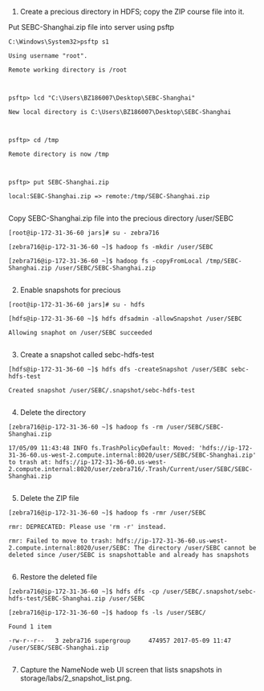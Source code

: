 1. Create a precious directory in HDFS; copy the ZIP course file into it.
  
Put SEBC-Shanghai.zip file into server using psftp
  

```
C:\Windows\System32>psftp s1
  
Using username "root".
  
Remote working directory is /root
  

  
psftp> lcd "C:\Users\BZ186007\Desktop\SEBC-Shanghai"
  
New local directory is C:\Users\BZ186007\Desktop\SEBC-Shanghai
  

  
psftp> cd /tmp
  
Remote directory is now /tmp
  

  
psftp> put SEBC-Shanghai.zip
  
local:SEBC-Shanghai.zip => remote:/tmp/SEBC-Shanghai.zip
  
```

  
Copy SEBC-Shanghai.zip file into the precious directory /user/SEBC
  
```
[root@ip-172-31-36-60 jars]# su - zebra716
  
[zebra716@ip-172-31-36-60 ~]$ hadoop fs -mkdir /user/SEBC
  
[zebra716@ip-172-31-36-60 ~]$ hadoop fs -copyFromLocal /tmp/SEBC-Shanghai.zip /user/SEBC/SEBC-Shanghai.zip
  
```

  
2. Enable snapshots for precious
  
```
[root@ip-172-31-36-60 jars]# su - hdfs
  
[hdfs@ip-172-31-36-60 ~]$ hdfs dfsadmin -allowSnapshot /user/SEBC
  
Allowing snaphot on /user/SEBC succeeded
  
```

  
3. Create a snapshot called sebc-hdfs-test
  
```
[hdfs@ip-172-31-36-60 ~]$ hdfs dfs -createSnapshot /user/SEBC sebc-hdfs-test
  
Created snapshot /user/SEBC/.snapshot/sebc-hdfs-test
  
```

  
4. Delete the directory
  
```
[zebra716@ip-172-31-36-60 ~]$ hadoop fs -rm /user/SEBC/SEBC-Shanghai.zip
  
17/05/09 11:43:48 INFO fs.TrashPolicyDefault: Moved: 'hdfs://ip-172-31-36-60.us-west-2.compute.internal:8020/user/SEBC/SEBC-Shanghai.zip' to trash at: hdfs://ip-172-31-36-60.us-west-2.compute.internal:8020/user/zebra716/.Trash/Current/user/SEBC/SEBC-Shanghai.zip
  
```

  
5. Delete the ZIP file
  
```
[zebra716@ip-172-31-36-60 ~]$ hadoop fs -rmr /user/SEBC
  
rmr: DEPRECATED: Please use 'rm -r' instead.
  
rmr: Failed to move to trash: hdfs://ip-172-31-36-60.us-west-2.compute.internal:8020/user/SEBC: The directory /user/SEBC cannot be deleted since /user/SEBC is snapshottable and already has snapshots
  
```

  
6. Restore the deleted file
  
```
[zebra716@ip-172-31-36-60 ~]$ hdfs dfs -cp /user/SEBC/.snapshot/sebc-hdfs-test/SEBC-Shanghai.zip /user/SEBC
  
[zebra716@ip-172-31-36-60 ~]$ hadoop fs -ls /user/SEBC/
  
Found 1 item
  
-rw-r--r--   3 zebra716 supergroup     474957 2017-05-09 11:47 /user/SEBC/SEBC-Shanghai.zip
  
```

  
7. Capture the NameNode web UI screen that lists snapshots in storage/labs/2_snapshot_list.png.
  
